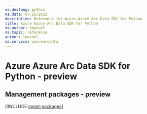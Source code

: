 ```yaml
---
ms.devlang: python
ms.data: 07/25/2022
description: Reference for Azure Azure Arc Data SDK for Python
title: Azure Azure Arc Data SDK for Python
ms.author: lmazuel
ms.topic: reference
author: lmazuel
ms.service: azurearcdata
---
```

# Azure Azure Arc Data SDK for Python - preview

## Management packages - preview
[!INCLUDE [mgmt-packages](azure-arc-data-mgmt-index.md)]